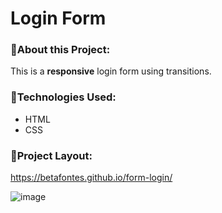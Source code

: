 # Login Form

### 🔹About this Project:
This is a **responsive** login form using transitions.

### 🔹Technologies Used:

- HTML
- CSS

### 🔹Project Layout:

https://betafontes.github.io/form-login/

![image](https://user-images.githubusercontent.com/70981960/156281944-fdf9ef94-7693-4fd8-b98a-b7142ad113dd.png)
